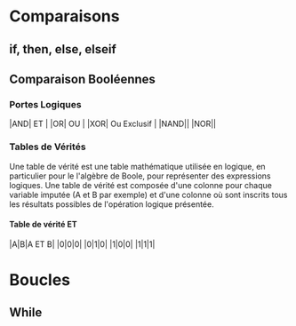 <!-- TITLE: Python - Scripts -->
<!-- SUBTITLE: A quick summary of Scripts -->

# Comparaisons
## if, then, else, elseif
	

## Comparaison Booléennes
### Portes Logiques
|AND| ET |
|OR| OU |
|XOR| Ou Exclusif |
|NAND||
|NOR||

### Tables de Vérités
Une table de vérité est une table mathématique utilisée en logique, en particulier pour le l'algèbre de Boole, pour représenter des expressions logiques.
Une table de vérité est composée d'une colonne pour chaque variable imputée (A et B par exemple) et d'une colonne où sont inscrits tous les résultats possibles de l'opération logique présentée.

#### Table de vérité ET
|A|B|A ET B|
|0|0|0|
|0|1|0|
|1|0|0|
|1|1|1|

# Boucles
## While


